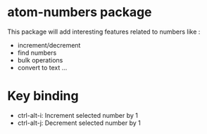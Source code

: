 # atom-numbers package

This package will add interesting features related to numbers like :

 - increment/decrement
 - find numbers
 - bulk operations
 - convert to text
 ...

 # Key binding
 - ctrl-alt-i: Increment selected number by 1
 - ctrl-alt-j: Decrement selected number by 1
